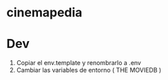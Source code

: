 # cinemapedia

# Dev

1. Copiar el env.template y renombrarlo a .env
2. Cambiar las variables de entorno ( THE MOVIEDB )